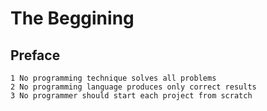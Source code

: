 # The Beggining

## Preface
    1 No programming technique solves all problems 
    2 No programming language produces only correct results 
    3 No programmer should start each project from scratch 


